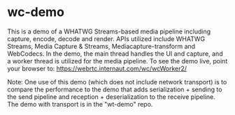 # wc-demo
This is a demo of a WHATWG Streams-based media pipeline including capture, encode, decode and render. 
APIs utilized include WHATWG Streams, Media Capture & Streams, Mediacapture-transform and WebCodecs.
In the demo, the main thread handles the UI and capture, and a worker thread is utilized for the media pipeline. 
To see the demo live, point your browser to:  https://webrtc.internaut.com/wc/wcWorker2/

Note: One use of this demo (which does not include network transport) is to compare the performance to the
demo that adds serialization + sending to the send pipeline and reception + deserialization to the receive
pipeline.  The demo with transport is in the "wt-demo" repo.
